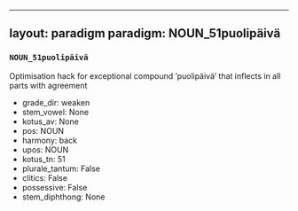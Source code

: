 
---
layout: paradigm
paradigm: NOUN_51puolipäivä
---
### ` NOUN_51puolipäivä `

Optimisation hack for exceptional compound ’puolipäivä’ that inflects in all parts with agreement
* grade_dir: weaken
* stem_vowel: None
* kotus_av: None
* pos: NOUN
* harmony: back
* upos: NOUN
* kotus_tn: 51
* plurale_tantum: False
* clitics: False
* possessive: False
* stem_diphthong: None

